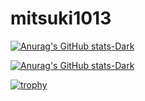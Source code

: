 # mitsuki1013
[![Anurag's GitHub stats-Dark](https://github-readme-stats.vercel.app/api/top-langs/?username=mitsuki1013&layout=compact&theme=onedark)](https://github.com/anuraghazra/github-readme-stats#gh-dark-mode-only)

[![Anurag's GitHub stats-Dark](https://github-readme-stats.vercel.app/api?username=mitsuki1013&show_icons=true&include_all_commits=true&theme=onedark)](https://github.com/anuraghazra/github-readme-stats#gh-dark-mode-only)

[![trophy](https://github-profile-trophy.vercel.app/?username=mitsuki1013&theme=onedark&column=7)](https://github.com/ryo-ma/github-profile-trophy)
